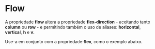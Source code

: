# Flow

A propriedade **flow** altera a propriedade **flex-direction** - aceitando tanto **column** ou **row** - e permitindo também o uso de aliases: **horizontal**, **vertical**, **h** e **v**.

Use-a em conjunto com a propriedade **flex**, como o exemplo abaixo.